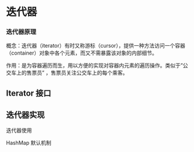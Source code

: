 # 迭代器

### 迭代器原理

概念：迭代器（iterator）有时又称游标（cursor），提供一种方法访问一个容器（container）对象中各个元素，而又不需暴露该对象的内部细节。

作用：是为容器遍历而生，用以方便的实现对容器内元素的遍历操作。类似于”公交车上的售票员” ，售票员关注公交车上的每个乘客。

## Iterator 接口

## 迭代器实现


迭代器使用

HashMap 默认机制